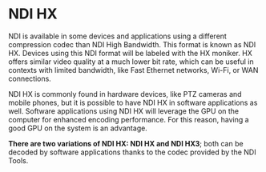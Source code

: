 # NDI HX

NDI is available in some devices and applications using a different compression codec than NDI High Bandwidth. This format is known as NDI HX. Devices using this NDI format will be labeled with the HX moniker. HX offers similar video quality at a much lower bit rate, which can be useful in contexts with limited bandwidth, like Fast Ethernet networks, Wi-Fi, or WAN connections.

NDI HX is commonly found in hardware devices, like PTZ cameras and mobile phones, but it is possible to have NDI HX in software applications as well. Software applications using NDI HX will leverage the GPU on the computer for enhanced encoding performance. For this reason, having a good GPU on the system is an advantage.

**There are two variations of NDI HX: NDI HX and NDI HX3**; both can be decoded by software applications thanks to the codec provided by the NDI Tools.
